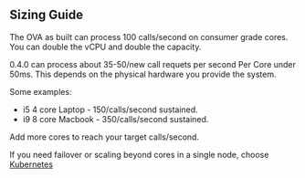## Sizing Guide
The OVA as built can process 100 calls/second on consumer grade cores. You can double the vCPU and double the capacity.

0.4.0 can process about 35-50/new call requets per second Per Core under 50ms. This depends on the physical hardware you provide the system.

Some examples:

* i5 4 core Laptop - 150/calls/second sustained.
* i9 8 core Macbook - 350/calls/second sustained.

Add more cores to reach your target calls/second.

If you need failover or scaling beyond cores in a single node, choose [Kubernetes](k8s.md)
